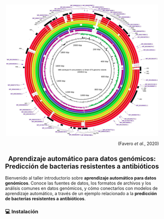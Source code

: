 <p align="center">
  <a href="https://doi.org/10.3389/fgene.2020.01024">
    <img width="500px" src="assets/circos.jpg">
  </a>
</p>

<p align="right">
  (Favero <i>et al</i>., 2020)
</p>

<h2 align="center">
  Aprendizaje automático para datos genómicos:<br/>
  Predicción de bacterias resistentes a antibióticos
</h2>

Bienvenido al taller introductorio sobre **aprendizaje automático para datos genómicos**. Conoce las fuentes de datos, los formatos de archivos y los análisis comunes en datos genómicos, y cómo conectarlos con modelos de aprendizaje automático, a través de un ejemplo relacionado a la **predicción de bacterias resistentes a antibióticos**.

### :computer: Instalación


